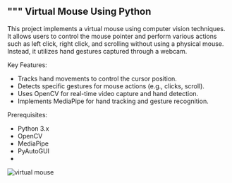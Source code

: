 
"""
Virtual Mouse Using Python
---------------------------
This project implements a virtual mouse using computer vision techniques. 
It allows users to control the mouse pointer and perform various actions 
such as left click, right click, and scrolling without using a physical mouse. 
Instead, it utilizes hand gestures captured through a webcam.

Key Features:
- Tracks hand movements to control the cursor position.
- Detects specific gestures for mouse actions (e.g., clicks, scroll).
- Uses OpenCV for real-time video capture and hand detection.
- Implements MediaPipe for hand tracking and gesture recognition.

Prerequisites:
- Python 3.x
- OpenCV
- MediaPipe
- PyAutoGUI
- 
![virtual mouse](https://github.com/user-attachments/assets/6bd4fb28-f3f5-4f06-b6ab-5144fc43cc98)
